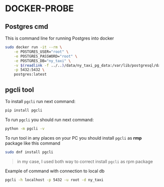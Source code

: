 # DOCKER-PROBE


## Postgres cmd 

This is command line for running Postgres into docker 

```bash
sudo docker run -it --rm \
    -e POSTGRES_USER="root" \
    -e POSTGRES_PASSWORD="root" \
    -e POSTGRES_DB="ny_taxi" \
    -v $(readlink -f ../..)/data/ny_taxi_pg_data:/var/lib/postgresql/data \
    -p 5432:5432 \
    postgres:latest
```

## pgcli tool

To install `pgcli` run next command:

```bash
pip install pgcli
```

To run `pgcli` you should run next command: 
```bash
python -m pgcli -v
```

To run tool in any places on your PC you should install `pgcli` as **rmp** package like this command
```bash
sudo dnf install pgcli
```

> in my case, I used both way to correct install `pgcli` as rpm package


Example of command with connection to local db 
```bash
pgcli -h localhost -p 5432 -u root -d ny_taxi
```
